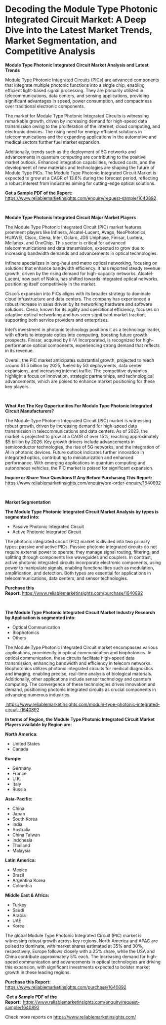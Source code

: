 <p><h1>Decoding the Module Type Photonic Integrated Circuit Market: A Deep Dive into the Latest Market Trends, Market Segmentation, and Competitive Analysis</h1></p><p><strong>Module Type Photonic Integrated Circuit Market Analysis and Latest Trends</strong></p>
<p><p>Module Type Photonic Integrated Circuits (PICs) are advanced components that integrate multiple photonic functions into a single chip, enabling efficient light-based signal processing. They are primarily utilized in telecommunications, data centers, and sensing applications, providing significant advantages in speed, power consumption, and compactness over traditional electronic components.</p><p>The market for Module Type Photonic Integrated Circuits is witnessing remarkable growth, driven by increasing demand for high-speed data transmission owing to the proliferation of the internet, cloud computing, and electronic devices. The rising need for energy-efficient solutions in telecommunications and the expanding applications in the automotive and medical sectors further fuel market expansion.</p><p>Additionally, trends such as the deployment of 5G networks and advancements in quantum computing are contributing to the positive market outlook. Enhanced integration capabilities, reduced costs, and the development of new materials and technologies are shaping the future of Module Type PICs. The Module Type Photonic Integrated Circuit Market is expected to grow at a CAGR of 13.6% during the forecast period, reflecting a robust interest from industries aiming for cutting-edge optical solutions.</p></p>
<p><strong>Get a Sample PDF of the Report:&nbsp;</strong> <a href="https://www.reliablemarketinsights.com/enquiry/request-sample/1640892?utm_campaign=3579&utm_medium=2&utm_source=Github&utm_content=ia&utm_term=06042025&utm_id=module-type-photonic-integrated-circuit">https://www.reliablemarketinsights.com/enquiry/request-sample/1640892</a></p>
<p>&nbsp;</p>
<p><strong>Module Type Photonic Integrated Circuit Major Market Players</strong></p>
<p><p>The Module Type Photonic Integrated Circuit (PIC) market features prominent players like Infinera, Alcatel-Lucent, Avago, NeoPhotonics, HUAWEI, Cisco, Ciena, Intel, Oclaro, JDS Uniphase, Finisar, Luxtera, Mellanox, and OneChip. This sector is critical for advanced telecommunications and data transmission, expected to grow due to increasing bandwidth demands and advancements in optical technologies.</p><p>Infinera specializes in long-haul and metro optical networking, focusing on solutions that enhance bandwidth efficiency. It has reported steady revenue growth, driven by the rising demand for high-capacity networks. Alcatel-Lucent, now part of Nokia, has shifted towards integrated optical networks, positioning itself competitively in the market.</p><p>Cisco’s expansion into PICs aligns with its broader strategy to dominate cloud infrastructure and data centers. The company has experienced a robust increase in sales driven by its networking hardware and software solutions. Ciena, known for its agility and operational efficiency, focuses on adaptive optical networking and has seen significant market traction, supporting both service providers and enterprises.</p><p>Intel’s investment in photonic technology positions it as a technology leader, with efforts to integrate optics into computing, boosting future growth prospects. Finisar, acquired by II-VI Incorporated, is recognized for high-performance optical components, experiencing strong demand that reflects in its revenue.</p><p>Overall, the PIC market anticipates substantial growth, projected to reach around $1.5 billion by 2025, fueled by 5G deployments, data center expansions, and increasing internet traffic. The competitive dynamics highlight a focus on innovation, strategic partnerships, and technological advancements, which are poised to enhance market positioning for these key players.</p></p>
<p>&nbsp;</p>
<p><strong>What Are The Key Opportunities For Module Type Photonic Integrated Circuit Manufacturers?</strong></p>
<p><p>The Module Type Photonic Integrated Circuit (PIC) market is witnessing robust growth, driven by increasing demand for high-speed data transmission in telecommunications and data centers. As of 2023, the market is projected to grow at a CAGR of over 15%, reaching approximately $5 billion by 2026. Key growth drivers include advancements in semiconductor technologies, the rise of 5G networks, and the integration of AI in photonic devices. Future outlook indicates further innovation in integrated optics, contributing to miniaturization and enhanced performance. With emerging applications in quantum computing and autonomous vehicles, the PIC market is poised for significant expansion.</p></p>
<p><strong>Inquire or Share Your Questions If Any Before Purchasing This Report:</strong> <a href="https://www.reliablemarketinsights.com/enquiry/pre-order-enquiry/1640892?utm_campaign=3579&utm_medium=2&utm_source=Github&utm_content=ia&utm_term=06042025&utm_id=module-type-photonic-integrated-circuit">https://www.reliablemarketinsights.com/enquiry/pre-order-enquiry/1640892</a></p>
<p>&nbsp;</p>
<p><strong>Market Segmentation</strong></p>
<p><strong>The Module Type Photonic Integrated Circuit Market Analysis by types is segmented into:</strong></p>
<p><ul><li>Passive Photonic Integrated Circuit</li><li>Active Photonic Integrated Circuit</li></ul></p>
<p><p>The photonic integrated circuit (PIC) market is divided into two primary types: passive and active PICs. Passive photonic integrated circuits do not require external power to operate; they manage signal routing, filtering, and splitting through components like waveguides and couplers. In contrast, active photonic integrated circuits incorporate electronic components, using power to manipulate signals, enabling functionalities such as modulation, amplification, and detection. Both types are essential for applications in telecommunications, data centers, and sensor technologies.</p></p>
<p><strong>Purchase this Report:&nbsp;</strong><a href="https://www.reliablemarketinsights.com/purchase/1640892?utm_campaign=3579&utm_medium=2&utm_source=Github&utm_content=ia&utm_term=06042025&utm_id=module-type-photonic-integrated-circuit">https://www.reliablemarketinsights.com/purchase/1640892</a></p>
<p>&nbsp;</p>
<p><strong>The Module Type Photonic Integrated Circuit Market Industry Research by Application is segmented into:</strong></p>
<p><ul><li>Optical Communication</li><li>Biophotonics</li><li>Others</li></ul></p>
<p><p>The Module Type Photonic Integrated Circuit market encompasses various applications, prominently in optical communication and biophotonics. In optical communication, these circuits facilitate high-speed data transmission, enhancing bandwidth and efficiency in telecom networks. Biophotonics utilizes photonic integrated circuits for medical diagnostics and imaging, enabling precise, real-time analysis of biological materials. Additionally, other applications include sensor technology and quantum computing. The convergence of these technologies drives innovation and demand, positioning photonic integrated circuits as crucial components in advancing numerous industries.</p></p>
<p><a href="https://www.reliablemarketinsights.com/module-type-photonic-integrated-circuit-r1640892?utm_campaign=3579&utm_medium=2&utm_source=Github&utm_content=ia&utm_term=06042025&utm_id=module-type-photonic-integrated-circuit">&nbsp;https://www.reliablemarketinsights.com/module-type-photonic-integrated-circuit-r1640892</a></p>
<p><strong>In terms of Region, the Module Type Photonic Integrated Circuit Market Players available by Region are:</strong></p>
<p>
    <p> <strong> North America: </strong>
        <ul>
            <li>United States</li>
            <li>Canada</li>
        </ul>
        </p> 
    <p> <strong> Europe: </strong>
        <ul>
            <li>Germany</li>
            <li>France</li>
            <li>U.K.</li>
            <li>Italy</li>
            <li>Russia</li>
        </ul>
        </p> 
    <p> <strong> Asia-Pacific: </strong>
        <ul>
            <li>China</li>
            <li>Japan</li>
            <li>South Korea</li>
            <li>India</li>
            <li>Australia</li>
            <li>China Taiwan</li>
            <li>Indonesia</li>
            <li>Thailand</li>
            <li>Malaysia</li>
        </ul>
        </p> 
    <p> <strong> Latin America: </strong>
        <ul>
            <li>Mexico</li>
            <li>Brazil</li>
            <li>Argentina Korea</li>
            <li>Colombia</li>
        </ul>
        </p> 
    <p> <strong> Middle East & Africa: </strong>
        <ul>
            <li>Turkey</li>
            <li>Saudi</li>
            <li>Arabia</li>
            <li>UAE</li>
            <li>Korea</li>
        </ul>
    </p>
    </p>
<p><p>The global Module Type Photonic Integrated Circuit (PIC) market is witnessing robust growth across key regions. North America and APAC are poised to dominate, with market shares estimated at 35% and 30%, respectively. Europe follows closely with a 25% share, while the USA and China contribute approximately 5% each. The increasing demand for high-speed communication and advancements in optical technologies are driving this expansion, with significant investments expected to bolster market growth in these leading regions.</p></p>
<p><strong>Purchase this Report: </strong><a href="https://www.reliablemarketinsights.com/purchase/1640892?utm_campaign=3579&utm_medium=2&utm_source=Github&utm_content=ia&utm_term=06042025&utm_id=module-type-photonic-integrated-circuit">https://www.reliablemarketinsights.com/purchase/1640892</a></p>
<p>&nbsp;<strong>Get a Sample PDF of the Report:&nbsp;&nbsp;</strong><a href="https://www.reliablemarketinsights.com/enquiry/request-sample/1640892?utm_campaign=3579&utm_medium=2&utm_source=Github&utm_content=ia&utm_term=06042025&utm_id=module-type-photonic-integrated-circuit">https://www.reliablemarketinsights.com/enquiry/request-sample/1640892</a></p>
<p><strong></strong></p>
<p>Check more reports on <a href="https://www.reliablemarketinsights.com/?utm_campaign=3579&utm_medium=2&utm_source=Github&utm_content=ia&utm_term=06042025&utm_id=module-type-photonic-integrated-circuit">https://www.reliablemarketinsights.com/</a></p>